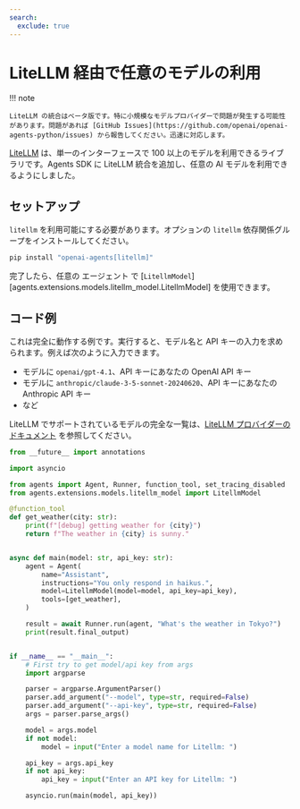```yaml
---
search:
  exclude: true
---
```

# LiteLLM 経由で任意のモデルの利用

!!! note

    LiteLLM の統合はベータ版です。特に小規模なモデルプロバイダーで問題が発生する可能性があります。問題があれば [GitHub Issues](https://github.com/openai/openai-agents-python/issues) から報告してください。迅速に対応します。

[LiteLLM](https://docs.litellm.ai/docs/) は、単一のインターフェースで 100 以上のモデルを利用できるライブラリです。Agents SDK に LiteLLM 統合を追加し、任意の AI モデルを利用できるようにしました。

## セットアップ

`litellm` を利用可能にする必要があります。オプションの `litellm` 依存関係グループをインストールしてください。

```bash
pip install "openai-agents[litellm]"
```

完了したら、任意の エージェント で [`LitellmModel`][agents.extensions.models.litellm_model.LitellmModel] を使用できます。

## コード例

これは完全に動作する例です。実行すると、モデル名と API キーの入力を求められます。例えば次のように入力できます。

-   モデルに `openai/gpt-4.1`、API キーにあなたの OpenAI API キー
-   モデルに `anthropic/claude-3-5-sonnet-20240620`、API キーにあなたの Anthropic API キー
-   など

LiteLLM でサポートされているモデルの完全な一覧は、[LiteLLM プロバイダーのドキュメント](https://docs.litellm.ai/docs/providers) を参照してください。

```python
from __future__ import annotations

import asyncio

from agents import Agent, Runner, function_tool, set_tracing_disabled
from agents.extensions.models.litellm_model import LitellmModel

@function_tool
def get_weather(city: str):
    print(f"[debug] getting weather for {city}")
    return f"The weather in {city} is sunny."


async def main(model: str, api_key: str):
    agent = Agent(
        name="Assistant",
        instructions="You only respond in haikus.",
        model=LitellmModel(model=model, api_key=api_key),
        tools=[get_weather],
    )

    result = await Runner.run(agent, "What's the weather in Tokyo?")
    print(result.final_output)


if __name__ == "__main__":
    # First try to get model/api key from args
    import argparse

    parser = argparse.ArgumentParser()
    parser.add_argument("--model", type=str, required=False)
    parser.add_argument("--api-key", type=str, required=False)
    args = parser.parse_args()

    model = args.model
    if not model:
        model = input("Enter a model name for Litellm: ")

    api_key = args.api_key
    if not api_key:
        api_key = input("Enter an API key for Litellm: ")

    asyncio.run(main(model, api_key))
```